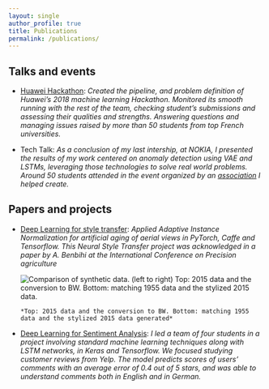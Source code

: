 ```yaml
---
layout: single
author_profile: true
title: Publications
permalink: /publications/
---
```


## Talks and events

- [Huawei Hackathon](https://www.bemyapp.com/events/big-data-challenge.html):
*Created the pipeline, and problem definition of Huawei’s 2018 machine learning Hackathon.
Monitored its smooth running with the rest of the team, checking student’s submissions and assessing their qualities and strengths. Answering questions and managing issues raised by more than 50 students from top French universities.*

- Tech Talk:
*As a conclusion of my last intership, at NOKIA, I presented the results of my work centered on anomaly detection using VAE and LSTMs, leveraging those technologies to solve real world problems. Around 50 students attended in the event organized by an [association](https://assos.utc.fr/dataventure/) I helped create.*



## Papers and projects

 -  [Deep Learning for style
       transfer](https://gabriel-hurtado.github.io/assets/pdfs/style.pdf):
       *Applied Adaptive Instance Normalization for artificial aging of aerial views in PyTorch, Caffe and Tensorflow. This Neural Style
       Transfer project was acknowledged in a paper by A. Benbihi at the
       International Conference on Precision agriculture*

       ![Comparison of synthetic data. (left to right) Top: 2015 data and the conversion to BW. Bottom: matching 1955 data and the stylized 2015 data.](https://gabriel-hurtado.github.io/assets/images/style/figure.jpg)

		*Top: 2015 data and the conversion to BW. Bottom: matching 1955 data and the stylized 2015 data generated*

 -  [Deep Learning for Sentiment Analysis](https://github.com/gabriel-hurtado/Sentiment-Analysis):
		*I led a team of four students in a project involving standard machine learning techniques along with LSTM networks,
		in Keras and Tensorflow. We focused studying customer reviews from Yelp. The model predicts scores of users’ comments with an average error of 0.4 out of 5 stars, and was able to understand comments both in English and in German.*